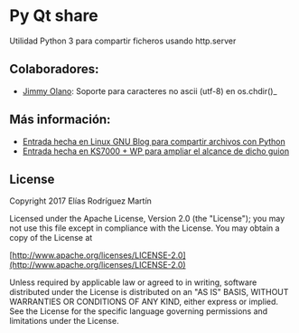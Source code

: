# Py Qt share #

Utilidad Python 3 para compartir ficheros usando http.server

## Colaboradores: ##
 - [Jimmy Olano](https://github.com/ks7000): Soporte para caracteres no ascii (utf-8) en os.chdir()_

## Más información: ##
 - [Entrada hecha en Linux GNU Blog para compartir archivos con Python](https://linuxgnublog.org/es/compartir-archivos-facil-y-rapidamente-gracias-a-python/)
 - [Entrada hecha en KS7000 + WP para ampliar el alcance de dicho guion](http://www.ks7000.net.ve/2017/04/15/python-http-server/)

## License ##

Copyright 2017 Elías Rodríguez Martín

Licensed under the Apache License, Version 2.0 (the "License");
you may not use this file except in compliance with the License.
You may obtain a copy of the License at

[http://www.apache.org/licenses/LICENSE-2.0](http://www.apache.org/licenses/LICENSE-2.0)

Unless required by applicable law or agreed to in writing, software
distributed under the License is distributed on an "AS IS" BASIS,
WITHOUT WARRANTIES OR CONDITIONS OF ANY KIND, either express or implied.
See the License for the specific language governing permissions and
limitations under the License.
